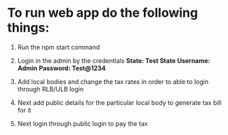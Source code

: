 


# To run web app do the following things:

1. Run the npm start command 


2. Login in the admin by the credentials
    **State: Test State**
    **Username: Admin**
    **Password: Test@1234**

3. Add local bodies and change the tax rates in order to able to login through RLB/ULB login

4. Next add public details for the particular local body to generate tax bill for it

5. Next login through public login to pay the tax


